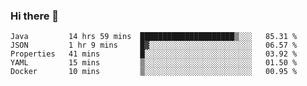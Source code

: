 ### Hi there 👋


<!--START_SECTION:waka-->
```text
Java         14 hrs 59 mins  █████████████████████▒░░░   85.31 % 
JSON         1 hr 9 mins     █▓░░░░░░░░░░░░░░░░░░░░░░░   06.57 % 
Properties   41 mins         █░░░░░░░░░░░░░░░░░░░░░░░░   03.92 % 
YAML         15 mins         ▒░░░░░░░░░░░░░░░░░░░░░░░░   01.50 % 
Docker       10 mins         ▒░░░░░░░░░░░░░░░░░░░░░░░░   00.95 % 
```
<!--END_SECTION:waka-->

<!--
**ssrahul96/ssrahul96** is a ✨ _special_ ✨ repository because its `README.md` (this file) appears on your GitHub profile.

Here are some ideas to get you started:

- 🔭 I’m currently working on ...
- 🌱 I’m currently learning ...
- 👯 I’m looking to collaborate on ...
- 🤔 I’m looking for help with ...
- 💬 Ask me about ...
- 📫 How to reach me: ...
- 😄 Pronouns: ...
- ⚡ Fun fact: ...
-->
